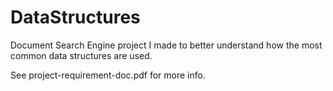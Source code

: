 # DataStructures
Document Search Engine project I made to better understand how the most common data structures are used.

See project-requirement-doc.pdf for more info.
